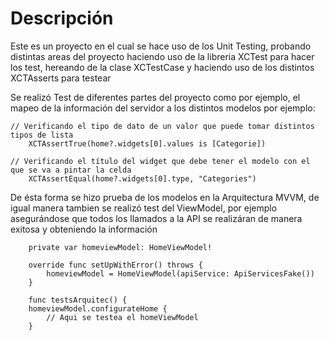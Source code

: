 # Descripción
</div>

Este es un proyecto en el cual se hace uso de los Unit Testing, probando distintas areas del proyecto haciendo uso de la libreria XCTest para hacer los test, hereando de la clase XCTestCase y haciendo uso de los distintos XCTAsserts para testear

Se realizó Test de diferentes partes del proyecto como por ejemplo, el mapeo de la información del servidor a los distintos modelos por ejemplo:

~~~
// Verificando el tipo de dato de un valor que puede tomar distintos tipos de lista
    XCTAssertTrue(home?.widgets[0].values is [Categorie])

// Verificando el título del widget que debe tener el modelo con el que se va a pintar la celda
    XCTAssertEqual(home?.widgets[0].type, "Categories")
~~~

De ésta forma se hizo prueba de los modelos en la Arquitectura MVVM, de igual manera tambien se realizó test del ViewModel, por ejemplo asegurándose que todos los llamados a la API se realizáran de manera exitosa y obteniendo la información

~~~
    private var homeviewModel: HomeViewModel!
    
    override func setUpWithError() throws {
        homeviewModel = HomeViewModel(apiService: ApiServicesFake())
    }

    func testsArquitec() {
    homeviewModel.configurateHome {
        // Aqui se testea el homeViewModel
    }

~~~

